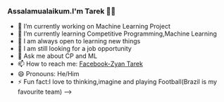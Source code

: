 ### Assalamualaikum.I'm Tarek 👋✨


- 🔭 I’m currently working on Machine Learning Project
- 🌱 I’m currently learning Competitive Programming,Machine Learning
- 👯 I am always open to learning new things
- 🤔 I am still looking for a job opportunity
- 💬 Ask me about CP and ML
- 📫 How to reach me: [Facebook-Zyan Tarek](https://www.facebook.com/profile.php?id=100011716865124)
- 😄 Pronouns: He/Him
- ⚡ Fun fact:I love to thinking,imagine and playing Football(Brazil is my favourite team)
-->
